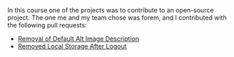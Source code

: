 In this course one of the projects was to contribute to an open-source project. The one me and my team chose was forem, and I contributed with the following pull requests:

- [Removal of Default Alt Image Description](https://github.com/forem/forem/pull/21733)
- [Removed Local Storage After Logout](https://github.com/forem/forem/pull/21776)
